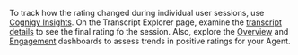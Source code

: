 To track how the rating changed during individual user sessions,
use [Cognigy Insights](https://docs.cognigy.com/insights/dashboard-overview/).
On the Transcript Explorer page,
examine the [transcript details](https://docs.cognigy.com/insights/transcript-explorer/#session-transcript-details)
to see the final rating fo the session.
Also, explore the [Overview](https://docs.cognigy.com/insights/dashboard-overview/) and [Engagement](https://docs.cognigy.com/insights/dashboard-engagement/) dashboards to assess trends in positive ratings for your Agent.
